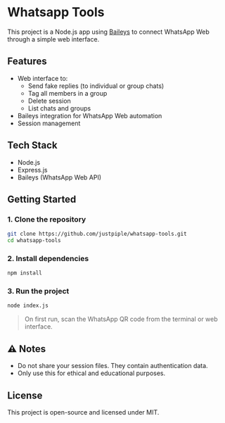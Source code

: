 # Whatsapp Tools

This project is a Node.js app using [Baileys](https://github.com/WhiskeySockets/Baileys) to connect WhatsApp Web through a simple web interface.

## Features

- Web interface to:
  - Send fake replies (to individual or group chats)
  - Tag all members in a group
  - Delete session
  - List chats and groups
- Baileys integration for WhatsApp Web automation
- Session management

## Tech Stack

- Node.js
- Express.js
- Baileys (WhatsApp Web API)

## Getting Started

### 1. Clone the repository

```bash
git clone https://github.com/justpiple/whatsapp-tools.git
cd whatsapp-tools
```

### 2. Install dependencies

```bash
npm install
```

### 3. Run the project

```bash
node index.js
```

> On first run, scan the WhatsApp QR code from the terminal or web interface.

## ⚠️ Notes

- Do not share your session files. They contain authentication data.
- Only use this for ethical and educational purposes.

## License

This project is open-source and licensed under MIT.
